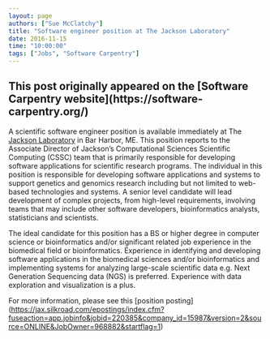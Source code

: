 ```yaml
---
layout: page
authors: ["Sue McClatchy"]
title: "Software engineer position at The Jackson Laboratory"
date: 2016-11-15
time: "10:00:00"
tags: ["Jobs", "Software Carpentry"]
---
```


<h2>This post originally appeared on the [Software Carpentry website](https://software-carpentry.org/)</h2>

A scientific software engineer position is available immediately at The [Jackson Laboratory](http://www.jax.org) in
Bar Harbor, ME. This position reports to the Associate Director of Jackson’s Computational Sciences Scientific
Computing (CSSC) team that is primarily responsible for developing software applications for scientific research
programs. The individual in this position is responsible for developing software applications and systems to
support genetics and genomics research including but not limited to web-based technologies and systems.  A senior
level candidate will lead development of complex projects, from high-level requirements, involving teams that may
include other software developers, bioinformatics analysts, statisticians and scientists.

The ideal candidate for this position has a BS or higher degree in computer science or bioinformatics and/or
significant related job experience in the biomedical field or bioinformatics. Experience in identifying and
developing software applications in the biomedical sciences and/or bioinformatics and implementing systems for
analyzing large-scale scientific data e.g. Next Generation Sequencing data (NGS) is preferred. Experience with data
exploration and visualization is a plus.

For more information, please see this [position posting] 
(https://jax.silkroad.com/epostings/index.cfm?fuseaction=app.jobinfo&jobid=220385&company_id=15987&version=2&source=ONLINE&JobOwner=968882&startflag=1)


 